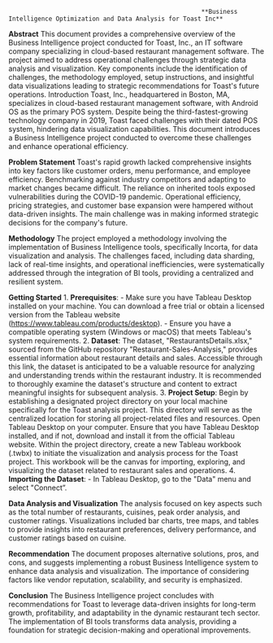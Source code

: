                                                          **Business Intelligence Optimization and Data Analysis for Toast Inc**
**Abstract**
This document provides a comprehensive overview of the Business Intelligence project conducted for Toast, Inc., an IT software company specializing in cloud-based restaurant management software. The project aimed to address operational challenges through strategic data analysis and visualization. Key components include the identification of challenges, the methodology employed, setup instructions, and insightful data visualizations leading to strategic recommendations for Toast's future operations.
Introduction
Toast, Inc., headquartered in Boston, MA, specializes in cloud-based restaurant management software, with Android OS as the primary POS system. Despite being the third-fastest-growing technology company in 2019, Toast faced challenges with their dated POS system, hindering data visualization capabilities. This document introduces a Business Intelligence project conducted to overcome these challenges and enhance operational efficiency.

**Problem Statement**
Toast's rapid growth lacked comprehensive insights into key factors like customer orders, menu performance, and employee efficiency. Benchmarking against industry competitors and adapting to market changes became difficult. The reliance on inherited tools exposed vulnerabilities during the COVID-19 pandemic. Operational efficiency, pricing strategies, and customer base expansion were hampered without data-driven insights. The main challenge was in making informed strategic decisions for the company's future.

**Methodology**
The project employed a methodology involving the implementation of Business Intelligence tools, specifically Incorta, for data visualization and analysis. The challenges faced, including data sharding, lack of real-time insights, and operational inefficiencies, were systematically addressed through the integration of BI tools, providing a centralized and resilient system.

**Getting Started**
    1.	**Prerequisites**: 
    - Make sure you have Tableau Desktop installed on your machine. You can download a free trial or obtain a licensed version from the Tableau website (https://www.tableau.com/products/desktop).
    - Ensure you have a compatible operating system (Windows or macOS) that meets Tableau's system requirements.
    2.	**Dataset**: 
    The dataset, "RestaurantsDetails.xlsx," sourced from the GitHub repository "Restaurant-Sales-Analysis," provides essential information about restaurant details and sales. Accessible through this link, the dataset is anticipated to be a valuable resource for analyzing and understanding trends within the restaurant industry. It is recommended to thoroughly examine the dataset's structure and content to extract meaningful insights for subsequent analysis.
    3.	**Project Setup**:
     Begin by establishing a designated project directory on your local machine specifically for the Toast analysis project. This directory will serve as the centralized location for storing all project-related files and resources. Open Tableau Desktop on your computer. Ensure that you have Tableau Desktop installed, and if not, download and install it from the official Tableau website. Within the project directory, create a new Tableau workbook (.twbx) to initiate the visualization and analysis process for the Toast project. This workbook will be the canvas for importing, exploring, and visualizing the dataset related to restaurant sales and operations.
    4.	**Importing the Dataset**: - In Tableau Desktop, go to the "Data" menu and select "Connect”.

**Data Analysis and Visualization**
The analysis focused on key aspects such as the total number of restaurants, cuisines, peak order analysis, and customer ratings. Visualizations included bar charts, tree maps, and tables to provide insights into restaurant preferences, delivery performance, and customer ratings based on cuisine.

**Recommendation**
The document proposes alternative solutions, pros, and cons, and suggests implementing a robust Business Intelligence system to enhance data analysis and visualization. The importance of considering factors like vendor reputation, scalability, and security is emphasized.

**Conclusion**
The Business Intelligence project concludes with recommendations for Toast to leverage data-driven insights for long-term growth, profitability, and adaptability in the dynamic restaurant tech sector. The implementation of BI tools transforms data analysis, providing a foundation for strategic decision-making and operational improvements.
